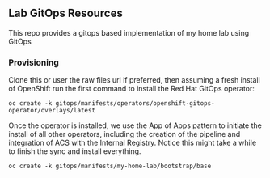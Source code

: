 ## Lab GitOps Resources

This repo provides a gitops based implementation of my home lab using GitOps


### Provisioning
Clone this or user the raw files url if preferred, then assuming a fresh install of OpenShift run the first command to install the Red Hat GitOps operator:

```
oc create -k gitops/manifests/operators/openshift-gitops-operator/overlays/latest
```

Once the operator is installed, we use the App of Apps pattern to initiate the install of all other operators, including the creation of the pipeline and integration of ACS with the Internal Registry. Notice this might take a while to finish the sync and install everything.

```
oc create -k gitops/manifests/my-home-lab/bootstrap/base
```
